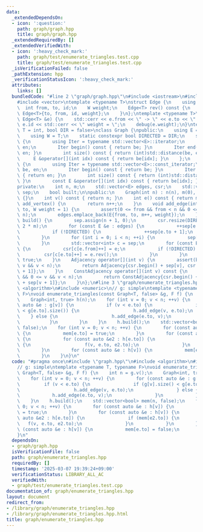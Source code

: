 ```yaml
---
data:
  _extendedDependsOn:
  - icon: ':question:'
    path: graph/graph.hpp
    title: graph/graph.hpp
  _extendedRequiredBy: []
  _extendedVerifiedWith:
  - icon: ':heavy_check_mark:'
    path: graph/test/enumerate_triangles.test.cpp
    title: graph/test/enumerate_triangles.test.cpp
  _isVerificationFailed: false
  _pathExtension: hpp
  _verificationStatusIcon: ':heavy_check_mark:'
  attributes:
    links: []
  bundledCode: "#line 2 \"graph/graph.hpp\"\n#include <iostream>\n#include <cassert>\n\
    #include <vector>\ntemplate <typename T>\nstruct Edge {\n    using W = T;\n  \
    \  int from, to, id;\n    W weight;\n    Edge<T> rev() const {\n        return\
    \ Edge<T>{to, from, id, weight};\n    }\n};\ntemplate <typename T>\nvoid debug(const\
    \ Edge<T> &e) {\n    std::cerr << e.from << \" -> \" << e.to << \" id = \" <<\
    \ e.id << std::cerr << \" weight = \";\n    debug(e.weight);\n}\ntemplate <typename\
    \ T = int, bool DIR = false>\nclass Graph {\npublic:\n    using E = Edge<T>;\n\
    \    using W = T;\n    static constexpr bool DIRECTED = DIR;\n    struct Adjacency\
    \ {\n        using Iter = typename std::vector<E>::iterator;\n        Iter be,\
    \ en;\n        Iter begin() const { return be; }\n        Iter end() const { return\
    \ en; }\n        int size() const { return (int)std::distance(be, en); }\n   \
    \     E &operator[](int idx) const { return be[idx]; }\n    };\n    struct ConstAdjacency\
    \ {\n        using Iter = typename std::vector<E>::const_iterator;\n        Iter\
    \ be, en;\n        Iter begin() const { return be; }\n        Iter end() const\
    \ { return en; }\n        int size() const { return (int)std::distance(be, en);\
    \ }\n        const E &operator[](int idx) const { return be[idx]; }\n    };\n\n\
    private:\n    int n, m;\n    std::vector<E> edges, csr;\n    std::vector<int>\
    \ sep;\n    bool built;\n\npublic:\n    Graph(int n) : n(n), m(0), built(false)\
    \ {}\n    int v() const { return n; }\n    int e() const { return m; }\n    int\
    \ add_vertex() {\n        return n++;\n    }\n    void add_edge(int from, int\
    \ to, W weight = 1) {\n        assert(0 <= from && from < n && 0 <= to && to <\
    \ n);\n        edges.emplace_back(E{from, to, m++, weight});\n    }\n    void\
    \ build() {\n        sep.assign(n + 1, 0);\n        csr.resize(DIRECTED ? m :\
    \ 2 * m);\n        for (const E &e : edges) {\n            ++sep[e.from + 1];\n\
    \            if (!DIRECTED) {\n                ++sep[e.to + 1];\n            }\n\
    \        }\n        for (int i = 0; i < n; ++i) {\n            sep[i + 1] += sep[i];\n\
    \        }\n        std::vector<int> c = sep;\n        for (const E &e : edges)\
    \ {\n            csr[c[e.from]++] = e;\n            if (!DIRECTED) {\n       \
    \         csr[c[e.to]++] = e.rev();\n            }\n        }\n        built =\
    \ true;\n    }\n    Adjacency operator[](int v) {\n        assert(built && 0 <=\
    \ v && v < n);\n        return Adjacency{csr.begin() + sep[v], csr.begin() + sep[v\
    \ + 1]};\n    }\n    ConstAdjacency operator[](int v) const {\n        assert(built\
    \ && 0 <= v && v < n);\n        return ConstAdjacency{csr.begin() + sep[v], csr.begin()\
    \ + sep[v + 1]};\n    }\n};\n#line 3 \"graph/enumerate_triangles.hpp\"\n#include\
    \ <algorithm>\n#include <numeric>\n// g: simple\ntemplate <typename T, typename\
    \ F>\nvoid enumerate_triangles(const Graph<T, false> &g, F f) {\n    int n = g.v();\n\
    \    Graph<int, true> h(n);\n    for (int v = 0; v < n; ++v) {\n        for (const\
    \ auto &e : g[v]) {\n            if (v < e.to) {\n                if (g[v].size()\
    \ < g[e.to].size()) {\n                    h.add_edge(v, e.to);\n            \
    \    } else {\n                    h.add_edge(e.to, v);\n                }\n \
    \           }\n        }\n    }\n    h.build();\n    std::vector<bool> mem(n,\
    \ false);\n    for (int v = 0; v < n; ++v) {\n        for (const auto &e : h[v])\
    \ {\n            mem[e.to] = true;\n        }\n        for (const auto &e : h[v])\
    \ {\n            for (const auto &e2 : h[e.to]) {\n                if (mem[e2.to])\
    \ {\n                    f(v, e.to, e2.to);\n                }\n            }\n\
    \        }\n        for (const auto &e : h[v]) {\n            mem[e.to] = false;\n\
    \        }\n    }\n}\n"
  code: "#pragma once\n#include \"graph.hpp\"\n#include <algorithm>\n#include <numeric>\n\
    // g: simple\ntemplate <typename T, typename F>\nvoid enumerate_triangles(const\
    \ Graph<T, false> &g, F f) {\n    int n = g.v();\n    Graph<int, true> h(n);\n\
    \    for (int v = 0; v < n; ++v) {\n        for (const auto &e : g[v]) {\n   \
    \         if (v < e.to) {\n                if (g[v].size() < g[e.to].size()) {\n\
    \                    h.add_edge(v, e.to);\n                } else {\n        \
    \            h.add_edge(e.to, v);\n                }\n            }\n        }\n\
    \    }\n    h.build();\n    std::vector<bool> mem(n, false);\n    for (int v =\
    \ 0; v < n; ++v) {\n        for (const auto &e : h[v]) {\n            mem[e.to]\
    \ = true;\n        }\n        for (const auto &e : h[v]) {\n            for (const\
    \ auto &e2 : h[e.to]) {\n                if (mem[e2.to]) {\n                 \
    \   f(v, e.to, e2.to);\n                }\n            }\n        }\n        for\
    \ (const auto &e : h[v]) {\n            mem[e.to] = false;\n        }\n    }\n\
    }\n"
  dependsOn:
  - graph/graph.hpp
  isVerificationFile: false
  path: graph/enumerate_triangles.hpp
  requiredBy: []
  timestamp: '2025-03-07 19:39:24+09:00'
  verificationStatus: LIBRARY_ALL_AC
  verifiedWith:
  - graph/test/enumerate_triangles.test.cpp
documentation_of: graph/enumerate_triangles.hpp
layout: document
redirect_from:
- /library/graph/enumerate_triangles.hpp
- /library/graph/enumerate_triangles.hpp.html
title: graph/enumerate_triangles.hpp
---
```

